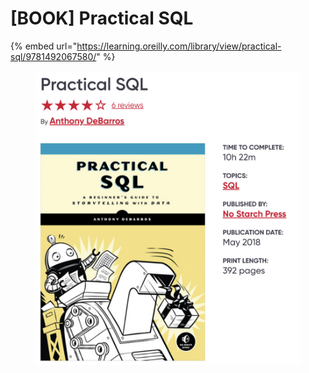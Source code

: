 # \[BOOK] Practical SQL

{% embed url="https://learning.oreilly.com/library/view/practical-sql/9781492067580/" %}

<figure><img src="../../../.gitbook/assets/image (41).png" alt=""><figcaption></figcaption></figure>

